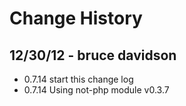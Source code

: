 # Change History

## 12/30/12 - bruce davidson

  * 0.7.14 start this change log
  * 0.7.14 Using not-php module v0.3.7
